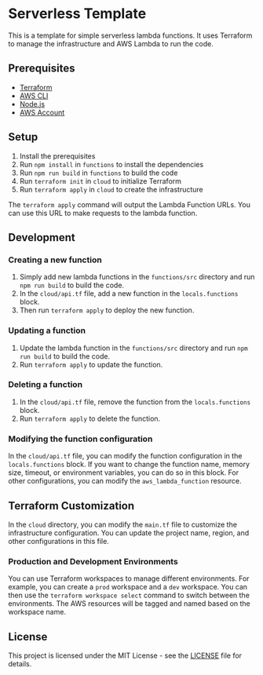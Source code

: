 # Serverless Template

This is a template for simple serverless lambda functions. It uses Terraform to manage the infrastructure and AWS Lambda to run the code.

## Prerequisites

- [Terraform](https://www.terraform.io/downloads.html)
- [AWS CLI](https://aws.amazon.com/cli/)
- [Node.js](https://nodejs.org/en/download/)
- [AWS Account](https://aws.amazon.com/)

## Setup

1. Install the prerequisites
2. Run `npm install` in `functions` to install the dependencies
3. Run `npm run build` in `functions` to build the code
4. Run `terraform init` in `cloud` to initialize Terraform
5. Run `terraform apply` in `cloud` to create the infrastructure

The `terraform apply` command will output the Lambda Function URLs. You can use this URL to make requests to the lambda function.

## Development

### Creating a new function

1. Simply add new lambda functions in the `functions/src` directory and run `npm run build` to build the code.
2. In the `cloud/api.tf` file, add a new function in the `locals.functions` block.
3. Then run `terraform apply` to deploy the new function.

### Updating a function

1. Update the lambda function in the `functions/src` directory and run `npm run build` to build the code.
2. Run `terraform apply` to update the function.

### Deleting a function

1. In the `cloud/api.tf` file, remove the function from the `locals.functions` block.
2. Run `terraform apply` to delete the function.

### Modifying the function configuration

In the `cloud/api.tf` file, you can modify the function configuration in the `locals.functions` block. If you want to change the function name, memory size, timeout, or environment variables, you can do so in this block. For other configurations, you can modify the `aws_lambda_function` resource.

## Terraform Customization

In the `cloud` directory, you can modify the `main.tf` file to customize the infrastructure configuration. You can update the project name, region, and other configurations in this file.

### Production and Development Environments

You can use Terraform workspaces to manage different environments. For example, you can create a `prod` workspace and a `dev` workspace. You can then use the `terraform workspace select` command to switch between the environments. The AWS resources will be tagged and named based on the workspace name.

## License

This project is licensed under the MIT License - see the [LICENSE](LICENSE) file for details.
